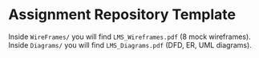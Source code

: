 # Assignment Repository Template

Inside `WireFrames/` you will find `LMS_Wireframes.pdf` (8 mock wireframes).
Inside `Diagrams/` you will find `LMS_Diagrams.pdf` (DFD, ER, UML diagrams).
